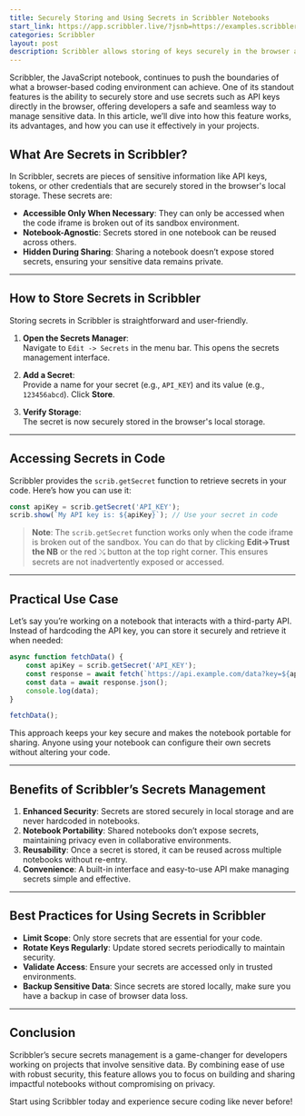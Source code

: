 ```yaml
---
title: Securely Storing and Using Secrets in Scribbler Notebooks  
start_link: https://app.scribbler.live/?jsnb=https://examples.scribbler.live/AI-DataScience/Gemini-Podcast.jsnb
categories: Scribbler
layout: post
description: Scribbler allows storing of keys securely in the browser and using them in notebooks. 
---
```



Scribbler, the JavaScript notebook, continues to push the boundaries of what a browser-based coding environment can achieve. One of its standout features is the ability to securely store and use secrets such as API keys directly in the browser, offering developers a safe and seamless way to manage sensitive data. In this article, we’ll dive into how this feature works, its advantages, and how you can use it effectively in your projects.  

## **What Are Secrets in Scribbler?**  

In Scribbler, secrets are pieces of sensitive information like API keys, tokens, or other credentials that are securely stored in the browser's local storage. These secrets are:  

- **Accessible Only When Necessary**: They can only be accessed when the code iframe is broken out of its sandbox environment.  
- **Notebook-Agnostic**: Secrets stored in one notebook can be reused across others.  
- **Hidden During Sharing**: Sharing a notebook doesn’t expose stored secrets, ensuring your sensitive data remains private.  

---

## **How to Store Secrets in Scribbler**  

Storing secrets in Scribbler is straightforward and user-friendly.  

1. **Open the Secrets Manager**:  
   Navigate to `Edit -> Secrets` in the menu bar. This opens the secrets management interface.  

2. **Add a Secret**:  
   Provide a name for your secret (e.g., `API_KEY`) and its value (e.g., `123456abcd`). Click **Store**.  

3. **Verify Storage**:  
   The secret is now securely stored in the browser's local storage.  

---

## **Accessing Secrets in Code**  

Scribbler provides the `scrib.getSecret` function to retrieve secrets in your code. Here’s how you can use it:  

```javascript
const apiKey = scrib.getSecret('API_KEY');  
scrib.show(`My API key is: ${apiKey}`); // Use your secret in code
```  

> **Note**: The `scrib.getSecret` function works only when the code iframe is broken out of the sandbox. You can do that by clicking **Edit->Trust the NB** or the red ⤯ button at the top right corner. This ensures secrets are not inadvertently exposed or accessed. 

---

## **Practical Use Case**  

Let’s say you’re working on a notebook that interacts with a third-party API. Instead of hardcoding the API key, you can store it securely and retrieve it when needed:  

```javascript
async function fetchData() {
    const apiKey = scrib.getSecret('API_KEY');
    const response = await fetch(`https://api.example.com/data?key=${apiKey}`);
    const data = await response.json();
    console.log(data);
}

fetchData();
```  

This approach keeps your key secure and makes the notebook portable for sharing. Anyone using your notebook can configure their own secrets without altering your code.  

---

## **Benefits of Scribbler’s Secrets Management**  

1. **Enhanced Security**: Secrets are stored securely in local storage and are never hardcoded in notebooks.  
2. **Notebook Portability**: Shared notebooks don’t expose secrets, maintaining privacy even in collaborative environments.  
3. **Reusability**: Once a secret is stored, it can be reused across multiple notebooks without re-entry.  
4. **Convenience**: A built-in interface and easy-to-use API make managing secrets simple and effective.  

---

## **Best Practices for Using Secrets in Scribbler**  

- **Limit Scope**: Only store secrets that are essential for your code.  
- **Rotate Keys Regularly**: Update stored secrets periodically to maintain security.  
- **Validate Access**: Ensure your secrets are accessed only in trusted environments.  
- **Backup Sensitive Data**: Since secrets are stored locally, make sure you have a backup in case of browser data loss.  

---

## **Conclusion**  

Scribbler’s secure secrets management is a game-changer for developers working on projects that involve sensitive data. By combining ease of use with robust security, this feature allows you to focus on building and sharing impactful notebooks without compromising on privacy.  

Start using Scribbler today and experience secure coding like never before!  
